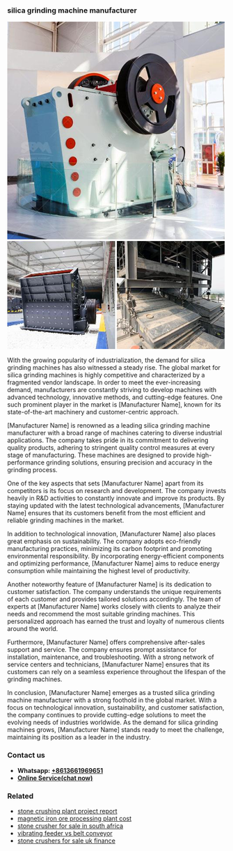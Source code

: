 <h3>silica grinding machine manufacturer</h3><img src='1706754167.jpg' alt=''><p>With the growing popularity of industrialization, the demand for silica grinding machines has also witnessed a steady rise. The global market for silica grinding machines is highly competitive and characterized by a fragmented vendor landscape. In order to meet the ever-increasing demand, manufacturers are constantly striving to develop machines with advanced technology, innovative methods, and cutting-edge features. One such prominent player in the market is [Manufacturer Name], known for its state-of-the-art machinery and customer-centric approach.</p><p>[Manufacturer Name] is renowned as a leading silica grinding machine manufacturer with a broad range of machines catering to diverse industrial applications. The company takes pride in its commitment to delivering quality products, adhering to stringent quality control measures at every stage of manufacturing. These machines are designed to provide high-performance grinding solutions, ensuring precision and accuracy in the grinding process.</p><p>One of the key aspects that sets [Manufacturer Name] apart from its competitors is its focus on research and development. The company invests heavily in R&D activities to constantly innovate and improve its products. By staying updated with the latest technological advancements, [Manufacturer Name] ensures that its customers benefit from the most efficient and reliable grinding machines in the market.</p><p>In addition to technological innovation, [Manufacturer Name] also places great emphasis on sustainability. The company adopts eco-friendly manufacturing practices, minimizing its carbon footprint and promoting environmental responsibility. By incorporating energy-efficient components and optimizing performance, [Manufacturer Name] aims to reduce energy consumption while maintaining the highest level of productivity.</p><p>Another noteworthy feature of [Manufacturer Name] is its dedication to customer satisfaction. The company understands the unique requirements of each customer and provides tailored solutions accordingly. The team of experts at [Manufacturer Name] works closely with clients to analyze their needs and recommend the most suitable grinding machines. This personalized approach has earned the trust and loyalty of numerous clients around the world.</p><p>Furthermore, [Manufacturer Name] offers comprehensive after-sales support and service. The company ensures prompt assistance for installation, maintenance, and troubleshooting. With a strong network of service centers and technicians, [Manufacturer Name] ensures that its customers can rely on a seamless experience throughout the lifespan of the grinding machines.</p><p>In conclusion, [Manufacturer Name] emerges as a trusted silica grinding machine manufacturer with a strong foothold in the global market. With a focus on technological innovation, sustainability, and customer satisfaction, the company continues to provide cutting-edge solutions to meet the evolving needs of industries worldwide. As the demand for silica grinding machines grows, [Manufacturer Name] stands ready to meet the challenge, maintaining its position as a leader in the industry.</p><h3>Contact us</h3><ul><li><strong>Whatsapp:&nbsp;<a href="https://wa.me/8613661969651">+8613661969651</a></strong></li><li><a href="https://swt.shibang-china.com/?git&amp;zhl&amp;silica grinding machine manufacturer"><strong>Online Service(chat now)</strong></a></li></ul><h3>Related</h3><ul><li><a href='stone crushing plant project report.md'>stone crushing plant project report</a></li><li><a href='magnetic iron ore processing plant cost.md'>magnetic iron ore processing plant cost</a></li><li><a href='stone crusher for sale in south africa.md'>stone crusher for sale in south africa</a></li><li><a href='vibrating feeder vs belt conveyor.md'>vibrating feeder vs belt conveyor</a></li><li><a href='stone crushers for sale uk finance.md'>stone crushers for sale uk finance</a></li></ul>